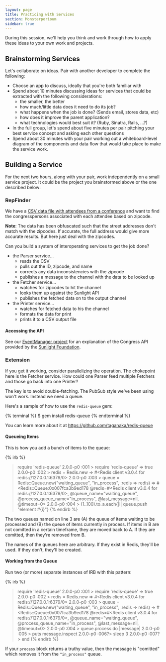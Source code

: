 ```yaml
---
layout: page
title: Practicing with Services
section: Monsterporioum
sidebar: true
---
```


During this session, we'll help you think and work through how to apply these ideas to your own work and projects.

## Brainstorming Services

Let's collaborate on ideas. Pair with another developer to complete the following:

* Choose an app to discuss, ideally that you're both familiar with
* Spend about 10 minutes discussing ideas for services that could be extracted with the following considerations:
  * the smaller, the better
  * how much/little data does it need to do its job?
  * what happens when the job is done? (Sends email, stores data, etc)
  * how does it improve the parent application?
  * what technologies would best suit it? (Ruby, Sinatra, Rails, ...?)
* In the full group, let's spend about five minutes per pair pitching your best service concept and asking each other questions
* Spend about 30 minutes with your pair working out a whiteboard-level diagram of the components and data flow that would take place to make the service work.

## Building a Service

For the next two hours, along with your pair, work independently on a small service project. It could be the project you brainstormed above or the one described below:

### RepFinder

We have a [CSV data file with attendees from a conference](/projects/full_event_attendees.csv) and want to find the congresspersons associated with each attendee based on zipcode.

**Note**: The data has been obfuscated such that the street addresses don't match with the zipcodes. If accurate, the full address would give more accurate results. But here just deal with the zipcodes.

Can you build a system of interoperating services to get the job done?

* the Parser service...
  * reads the CSV
  * pulls out the ID, zipcode, and name
  * corrects any data inconsistencies with the zipcode
  * publishes a message to the channel with the data to be looked up
* the Fetcher service...
  * watches for zipcodes to hit the channel
  * looks them up against the Sunlight API
  * publishes the fetched data on to the output channel
* the Printer service...
  * watches for fetched data to his the channel
  * formats the data for print
  * prints it to a CSV output file

#### Accessing the API

See our [EventManager project](http://tutorials.jumpstartlab.com/projects/eventmanager.html#iteration-3:-using-sunlight) for an explanation of the Congress API provided by the [Sunlight Foundation](http://sunlightfoundation.com).

### Extension

If you get it working, consider parallelizing the operation. The chokepoint here is the Fetcher service. How could one Parser feed multiple Fetchers and those go back into one Printer?

The key is to avoid double-fetching. The PubSub style we've been using won't work. Instead we need a queue.

Here's a sample of how to use the `redis-queue` gem:

{% terminal %}
$ gem install redis-queue
{% endterminal %}

You can learn more about it at https://github.com/taganaka/redis-queue

#### Queueing Items

This is how you add a bunch of items to the queue:

{% irb %}
> require 'redis-queue'
2.0.0-p0 :001 > require 'redis-queue'
 => true 
2.0.0-p0 :002 > redis = Redis.new
 => #<Redis client v3.0.4 for redis://127.0.0.1:6379/0> 
2.0.0-p0 :003 > queue = Redis::Queue.new("waiting_queue", "in_process", :redis => redis)
 => #<Redis::Queue:0x007fca3b9ed178 @redis=#<Redis client v3.0.4 for redis://127.0.0.1:6379/0>, @queue_name="waiting_queue", @process_queue_name="in_process", @last_message=nil, @timeout=0> 
2.0.0-p0 :004 > (1..100).to_a.each{|i| queue.push "element #{i}"}
{% endirb %}

The two queues named on line 3 are (A) the queue of items waiting to be processed and (B) the queue of items currently in process. If items in B are not comitted in a certain timeframe, they are moved back to A. If they are comitted, then they're removed from B.

The names of the queues here are arbitrary. If they exist in Redis, they'll be used. If they don't, they'll be created.

#### Working from the Queue

Run two (or more) separate instances of IRB with this pattern:

{% irb %}
> require 'redis-queue'
2.0.0-p0 :001 > require 'redis-queue'
 => true 
2.0.0-p0 :002 > redis = Redis.new
 => #<Redis client v3.0.4 for redis://127.0.0.1:6379/0> 
2.0.0-p0 :003 > queue = Redis::Queue.new("waiting_queue", "in_process", :redis => redis)
 => #<Redis::Queue:0x007fca3b9ed178 @redis=#<Redis client v3.0.4 for redis://127.0.0.1:6379/0>, @queue_name="waiting_queue", @process_queue_name="in_process", @last_message=nil, @timeout=0> 
2.0.0-p0 :004 > queue.process do |message|
2.0.0-p0 :005 >     puts message.inspect
2.0.0-p0 :006?>   sleep 3
2.0.0-p0 :007?>   end
{% endirb %}

If your `process` block returns a truthy value, then the message is "comitted" which removes it from the `"in_process"` queue.